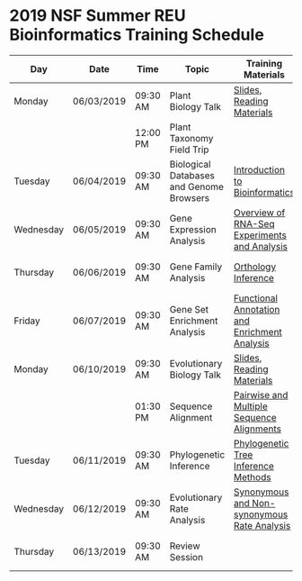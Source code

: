 # 2019 NSF Summer REU Bioinformatics Training Schedule


| **Day**    | **Date**	  | **Time** | **Topic**                              | **Training Materials**                                                | **Exercises**                                    | **Location**           |**Instructor**       |
| --------   | --------   | -------- | ---------                              | ---------                                                             | -----------                                      | -----------            | ------------        |
| Monday     | 06/03/2019 | 09:30 AM | Plant Biology Talk                     | [Slides][biology-slides], [Reading Materials][biology-materials]      |                                                  | 422 Life Sciences Bldg | Mark                |
|            |            | 12:00 PM | Plant Taxonomy Field Trip              |                                                                       |                                                  |                        | Claude              |
| Tuesday    | 06/04/2019 | 09:30 AM | Biological Databases and Genome Browsers | [Introduction to Bioinformatics][databases-slides]                    | [Database Searching][databases-exercise]         | 402 Life Sciences Bldg | Eric                |
| Wednesday  | 06/05/2019 | 09:30 AM | Gene Expression Analysis               | [Overview of RNA-Seq Experiments and Analysis][expression-slides]     | [DE Analysis][expression-exercise]               | 402 Life Sciences Bldg | Noah                |
| Thursday   | 06/06/2019 | 09:30 AM | Gene Family Analysis                   | [Orthology Inference][genefamily-slides]                              | [Orthogroup Sorting][genefamily-exercise]        | 402 Life Sciences Bldg | Prakash             |
| Friday     | 06/07/2019 | 09:30 AM | Gene Set Enrichment Analysis           | [Functional Annotation and Enrichment Analysis][enrichment-exercise]  | [Gene Ontology Analysis][enrichment-exercise]    | 402 Life Sciences Bldg | Noah                |
| Monday     | 06/10/2019 | 09:30 AM | Evolutionary Biology Talk              | [Slides][evolution-slides], [Reading Materials][evolution-materials]  |                                                  | 403 Life Sciences Bldg | Claude              |
|            |            | 01:30 PM | Sequence Alignment                     | [Pairwise and Multiple Sequence Alignments][alignment-slides]         | [Orthogroup Alignments][alignment-exercise]      | 402 Life Sciences Bldg | Eric                |
| Tuesday    | 06/11/2019 | 09:30 AM | Phylogenetic Inference                 | [Phylogenetic Tree Inference Methods][phylogenetic-slides]            | [Orthogroup Phylogenies][phylogenetic-exercise]  | 402 Life Sciences Bldg | Prakash             |
| Wednesday  | 06/12/2019 | 09:30 AM | Evolutionary Rate Analysis             | [Synonymous and Non-synonymous Rate Analysis][rates-slides]           | [Kaks Analysis][rates-exercise]                  | 402 Life Sciences Bldg | Noah                |
| Thursday   | 06/13/2019 | 09:30 AM | Review  Session                        |                                                                       |                                                  |                        | Noah, Eric, Prakash |

[biology-slides]:        https://github.com/dePamphilis/NSF-Summer-REU-Bioinformatics-Training/tree/master/docs
[biology-materials]:     https://github.com/dePamphilis/NSF-Summer-REU-Bioinformatics-Training/tree/master/docs
[databases-slides]:      https://github.com/dePamphilis/NSF-Summer-REU-Bioinformatics-Training/tree/master/docs
[databases-exercise]:    https://github.com/dePamphilis/NSF-Summer-REU-Bioinformatics-Training/tree/master/docs  
[expression-slides]:     https://github.com/dePamphilis/NSF-Summer-REU-Bioinformatics-Training/tree/master/docs
[expression-exercise]:   https://github.com/dePamphilis/NSF-Summer-REU-Bioinformatics-Training/tree/master/docs
[genefamily-slides]:     https://github.com/dePamphilis/NSF-Summer-REU-Bioinformatics-Training/tree/master/docs
[genefamily-exercise]:   https://github.com/dePamphilis/NSF-Summer-REU-Bioinformatics-Training/tree/master/docs
[enrichment-exercise]:   https://github.com/dePamphilis/NSF-Summer-REU-Bioinformatics-Training/tree/master/docs
[enrichment-exercise]:   https://github.com/dePamphilis/NSF-Summer-REU-Bioinformatics-Training/tree/master/docs
[evolution-slides]:      https://github.com/dePamphilis/NSF-Summer-REU-Bioinformatics-Training/tree/master/docs
[evolution-materials]:   https://github.com/dePamphilis/NSF-Summer-REU-Bioinformatics-Training/tree/master/docs
[alignment-slides]:      https://github.com/dePamphilis/NSF-Summer-REU-Bioinformatics-Training/tree/master/docs
[alignment-exercise]:    https://github.com/dePamphilis/NSF-Summer-REU-Bioinformatics-Training/tree/master/docs
[phylogenetic-slides]:   https://github.com/dePamphilis/NSF-Summer-REU-Bioinformatics-Training/tree/master/docs
[phylogenetic-exercise]: https://github.com/dePamphilis/NSF-Summer-REU-Bioinformatics-Training/tree/master/docs
[rates-slides]:          https://github.com/dePamphilis/NSF-Summer-REU-Bioinformatics-Training/tree/master/docs
[rates-exercise]:        https://github.com/dePamphilis/NSF-Summer-REU-Bioinformatics-Training/tree/master/docs
